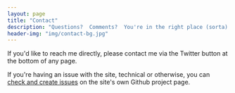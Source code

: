 ```yaml
---
layout: page
title: "Contact"
description: "Questions?  Comments?  You're in the right place (sorta)."
header-img: "img/contact-bg.jpg"
---
```


If you'd like to reach me directly, please contact me via the Twitter button at the bottom of any page.

If you're having an issue with the site, technical or otherwise, you can [check and create issues][issues] on the site's own Github project page.

[issues]: https://github.com/wisq/wisq.net/issues "Issues – wisq/wisq.net"
